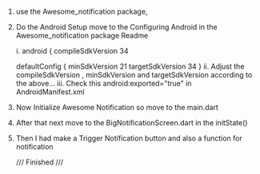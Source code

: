 
1. use the Awesome_notification package,

2. Do the Android Setup move to the Configuring Android in the Awesome_notification package Readme

   i. android {
   compileSdkVersion 34

   defaultConfig {
   minSdkVersion 21
   targetSdkVersion 34
   }
   ii. Adjust the compileSdkVersion , minSdkVersion and targetSdkVersion according to the above...
   iii. Check this  android:exported="true"  in AndroidManifest.xml

3. Now Initialize Awesome Notification  so move to the main.dart

4. After that next move to the BigNotificationScreen.dart  in the initState()

5. Then I had make a Trigger Notification  button and also a function for notification

   /// Finished ///


